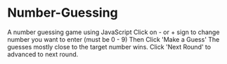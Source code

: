# Number-Guessing
A number guessing game using JavaScript
Click on - or + sign to change number you want to enter (must be 0 - 9)
Then Click 'Make a Guess'
The guesses mostly close to the target number wins.
Click 'Next Round' to advanced to next round. 
